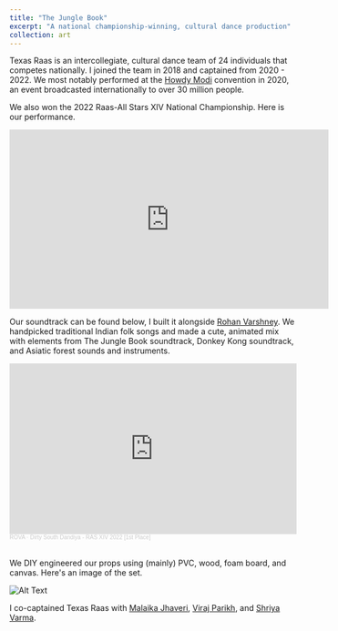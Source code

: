 ```yaml
---
title: "The Jungle Book"
excerpt: "A national championship-winning, cultural dance production"
collection: art
---
```


Texas Raas is an intercollegiate, cultural dance team of 24 individuals that competes nationally. I joined the team in 2018 and captained from 2020 - 2022. We most notably performed at the [Howdy Modi](https://www.hindustantimes.com/india-news/pm-narendra-modi-s-howdy-modi-event-in-numbers/story-aWKhz0zKcpPlUcu6uVJgkJ.html) convention in 2020, an event broadcasted internationally to over 30 million people.

We also won the 2022 Raas-All Stars XIV National Championship. Here is our performance.

<iframe width="560" height="315" src="https://www.youtube.com/embed/4iL-YvaZ9ds?start=63" title="YouTube video player" frameborder="0" allow="accelerometer; autoplay; clipboard-write; encrypted-media; gyroscope; picture-in-picture; web-share" allowfullscreen></iframe>


<br />

Our soundtrack can be found below, I built it alongside [Rohan Varshney](https://rohanvarshney.github.io/). We handpicked traditional Indian folk songs and made a cute, animated mix with elements from The Jungle Book soundtrack, Donkey Kong soundtrack, and Asiatic forest sounds and instruments.

<iframe width="100%" height="300" scrolling="no" frameborder="no" allow="autoplay" src="https://w.soundcloud.com/player/?url=https%3A//api.soundcloud.com/tracks/1253262760&color=%23ff5500&auto_play=false&hide_related=false&show_comments=true&show_user=true&show_reposts=false&show_teaser=true&visual=true"></iframe><div style="font-size: 10px; color: #cccccc;line-break: anywhere;word-break: normal;overflow: hidden;white-space: nowrap;text-overflow: ellipsis; font-family: Interstate,Lucida Grande,Lucida Sans Unicode,Lucida Sans,Garuda,Verdana,Tahoma,sans-serif;font-weight: 100;"><a href="https://soundcloud.com/rohanvarshney" title="ROVA" target="_blank" style="color: #cccccc; text-decoration: none;">ROVA</a> · <a href="https://soundcloud.com/rohanvarshney/dirty-south-dandiya-ras-xiv-1st-placeft-dj-sith-kharv-viraj-parikh" title="Dirty South Dandiya - RAS XIV 2022 [1st Place]" target="_blank" style="color: #cccccc; text-decoration: none;">Dirty South Dandiya - RAS XIV 2022 [1st Place]</a></div>

<br />

We DIY engineered our props using (mainly) PVC, wood, foam board, and canvas. Here's an image of the set.

![Alt Text](/images/set-pic-2.png)

I co-captained Texas Raas with [Malaika Jhaveri](https://www.linkedin.com/in/malaika-jhaveri), [Viraj Parikh](https://github.com/virajxp1), and [Shriya Varma](https://www.linkedin.com/in/shriya-varma-987b95186).